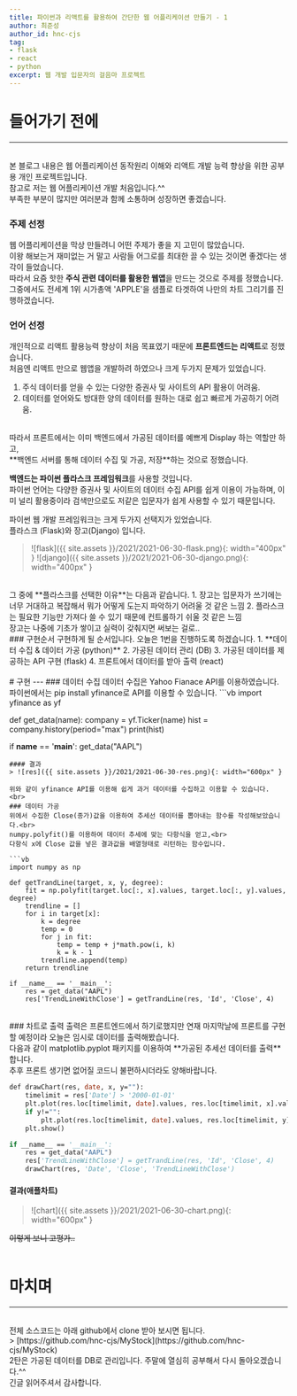 ```yaml
---
title: 파이썬과 리액트를 활용하여 간단한 웹 어플리케이션 만들기 - 1
author: 최준성
author_id: hnc-cjs
tag: 
- flask
- react
- python
excerpt: 웹 개발 입문자의 걸음마 프로젝트
---
```


# 들어가기 전에
---
<br>
본 블로그 내용은 웹 어플리케이션 동작원리 이해와 리액트 개발 능력 향상을 위한 공부용 개인 프로젝트입니다.
<br>
참고로 저는 웹 어플리케이션 개발 처음입니다.^^
<br>
부족한 부분이 많지만 여러분과 함께 소통하며 성장하면 좋겠습니다.
<br>

### 주제 선정
웹 어플리케이션을 막상 만들려니 어떤 주제가 좋을 지 고민이 많았습니다.
<br>
이왕 해보는거 재미없는 거 말고 사람들 어그로를 최대한 끌 수 있는 것이면 좋겠다는 생각이 들었습니다.
<br>
따라서 요즘 핫한 **주식 관련 데이터를 활용한 웹앱**을 만드는 것으로 주제를 정했습니다.
<br>
그중에서도 전세계 1위 시가총액 'APPLE'을 샘플로 타겟하여 나만의 차트 그리기를 진행하겠습니다.

### 언어 선정
개인적으로 리액트 활용능력 향상이 처음 목표였기 때문에 **프론트엔드는 리액트**로 정했습니다.
<br>
처음엔 리액트 만으로 웹앱을 개발하려 하였으나 크게 두가지 문제가 있었습니다.
1. 주식 데이터를 얻을 수 있는 다양한 증권사 및 사이트의 API 활용이 어려움.
2. 데이터를 얻어와도 방대한 양의 데이터를 원하는 대로 쉽고 빠르게 가공하기 어려움.
<br>
따라서 프론트에서는 이미 백엔드에서 가공된 데이터를 예쁘게 Display 하는 역할만 하고,
<br>
**백엔드 서버를 통해 데이터 수집 및 가공, 저장**하는 것으로 정했습니다.

**백엔드는 파이썬 플라스크 프레임워크**를 사용할 것입니다.
<br>
파이썬 언어는 다양한 증권사 및 사이트의 데이터 수집 API를 쉽게 이용이 가능하며, 
이미 널리 활용중이라 검색만으로도 저같은 입문자가 쉽게 사용할 수 있기 때문입니다.

파이썬 웹 개발 프레임워크는 크게 두가지 선택지가 있었습니다.
<br>
플라스크 (Flask)와 장고(Django) 입니다.

> ![flask]({{ site.assets }}/2021/2021-06-30-flask.png){: width="400px" }
> ![django]({{ site.assets }}/2021/2021-06-30-django.png){: width="400px" }


<br>
그 중에 **플라스크를 선택한 이유**는 다음과 같습니다.
1. 장고는 입문자가 쓰기에는 너무 거대하고 복잡해서 뭐가 어떻게 도는지 파악하기 어려울 것 같은 느낌
2. 플라스크는 필요한 기능만 가져다 쓸 수 있기 때문에 컨트롤하기 쉬울 것 같은 느낌

<br>
장고는 나중에 기초가 쌓이고 실력이 갖춰지면 써보는 걸로..

<br>
### 구현순서
구현하게 될 순서입니다.
오늘은 1번을 진행하도록 하겠습니다.
1. **데이터 수집 & 데이터 가공 (python)**
2. 가공된 데이터 관리 (DB)
3. 가공된 데이터를 제공하는 API 구현 (flask)
4. 프론트에서 데이터를 받아 출력 (react)

<br>
<br>
# 구현
---
### 데이터 수집
데이터 수집은 Yahoo Fianace API를 이용하였습니다.
파이썬에서는 pip install yfinance로 API를 이용할 수 있습니다.
```vb
import yfinance as yf

def get_data(name):
    company = yf.Ticker(name)
    hist = company.history(period="max")
    print(hist)

if __name__ == '__main__':
    get_data("AAPL")
```
#### 결과
> ![res]({{ site.assets }}/2021/2021-06-30-res.png){: width="600px" }

위와 같이 yfinance API를 이용해 쉽게 과거 데이터를 수집하고 이용할 수 있습니다.
<br>
### 데이터 가공
위에서 수집한 Close(종가)값을 이용하여 추세선 데이터를 뽑아내는 함수를 작성해보았습니다.<br>
numpy.polyfit()를 이용하여 데이터 추세에 맞는 다항식을 얻고,<br>
다항식 x에 Close 값을 넣은 결과값을 배열형태로 리턴하는 함수입니다.

```vb
import numpy as np

def getTrandLine(target, x, y, degree):
    fit = np.polyfit(target.loc[:, x].values, target.loc[:, y].values, degree)
    trendline = []
    for i in target[x]:
        k = degree
        temp = 0
        for j in fit:
            temp = temp + j*math.pow(i, k)
            k = k - 1
        trendline.append(temp)
    return trendline
    
if __name__ == '__main__':
    res = get_data("AAPL")
    res['TrendLineWithClose'] = getTrandLine(res, 'Id', 'Close', 4)
```
<br>
### 차트로 출력
출력은 프론트엔드에서 하기로했지만 연재 마지막날에 프론트를 구현할 예정이라 오늘은 임시로 데이터를 출력해봤습니다.<br>
다음과 같이 matplotlib.pyplot 패키지를 이용하여 **가공된 추세선 데이터를 출력**합니다.<br>
추후 프론트 생기면 없어질 코드니 불편하시더라도 양해바랍니다.

```vb
def drawChart(res, date, x, y=""):
    timelimit = res['Date'] > '2000-01-01'
    plt.plot(res.loc[timelimit, date].values, res.loc[timelimit, x].values)
    if y!="":
        plt.plot(res.loc[timelimit, date].values, res.loc[timelimit, y].values)
    plt.show()

if __name__ == '__main__':
    res = get_data("AAPL")
    res['TrendLineWithClose'] = getTrandLine(res, 'Id', 'Close', 4)
    drawChart(res, 'Date', 'Close', 'TrendLineWithClose')
```

#### 결과(애플차트)
> ![chart]({{ site.assets }}/2021/2021-06-30-chart.png){: width="600px" }

   ~~이렇게 보니 고평가..~~
<br>
<br>
# 마치며
---
<br>
전체 소스코드는 아래 github에서 clone 받아 보시면 됩니다.<br>
> [https://github.com/hnc-cjs/MyStock](https://github.com/hnc-cjs/MyStock)

<br>
2탄은 가공된 데이터를 DB로 관리입니다. 주말에 열심히 공부해서 다시 돌아오겠습니다.^^<br>
긴글 읽어주셔서 감사합니다.
